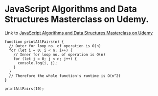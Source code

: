 # JavaScript Algorithms and Data Structures Masterclass on Udemy.

Link to [JavaScript Algorithms and Data Structures Masterclass on Udemy](https://www.udemy.com/course/js-algorithms-and-data-structures-masterclass/)

```
function printAllPairs(n) {
  // Outer for loop no. of operation is O(n)
  for (let i = 0; i < n; i++) {
    // Inner for loop no. of operation is O(n)
    for (let j = 0; j < n; j++) {
      console.log(i, j);
    }
  }
  // Therefore the whole function's runtime is O(n^2)
}

printAllPairs(10);
```
